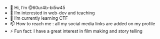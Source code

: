 - 👋 Hi, I’m @60ur4b-bi5w45
- 👀 I’m interested in web-dev and teaching
- 🌱 I’m currently learning CTF
- 📫 How to reach me : all my social media links are added on my profile
- ⚡ Fun fact: I have a great interest in film making and story telling
